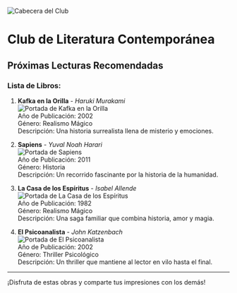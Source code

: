 ![Cabecera del Club](../imagenes/5.Club_Contemporanea/contem_cabecera.png)

# Club de Literatura Contemporánea

## Próximas Lecturas Recomendadas

### Lista de Libros:

1. **Kafka en la Orilla** - *Haruki Murakami*  
   ![Portada de Kafka en la Orilla](../imagenes/LiteraturaContemporanea/KafkaEnLaOrilla.jpg)  
   Año de Publicación: 2002  
   Género: Realismo Mágico  
   Descripción: Una historia surrealista llena de misterio y emociones.

2. **Sapiens** - *Yuval Noah Harari*  
   ![Portada de Sapiens](../imagenes/LiteraturaContemporanea/Sapiens.jpg)  
   Año de Publicación: 2011  
   Género: Historia  
   Descripción: Un recorrido fascinante por la historia de la humanidad.

3. **La Casa de los Espíritus** - *Isabel Allende*  
   ![Portada de La Casa de los Espíritus](../imagenes/LiteraturaContemporanea/LaCasaDeLosEspiritus.jpg)  
   Año de Publicación: 1982  
   Género: Realismo Mágico  
   Descripción: Una saga familiar que combina historia, amor y magia.

4. **El Psicoanalista** - *John Katzenbach*  
   ![Portada de El Psicoanalista](../imagenes/LiteraturaContemporanea/ElPsicoanalista.jpg)  
   Año de Publicación: 2002  
   Género: Thriller Psicológico  
   Descripción: Un thriller que mantiene al lector en vilo hasta el final.

---

¡Disfruta de estas obras y comparte tus impresiones con los demás!

